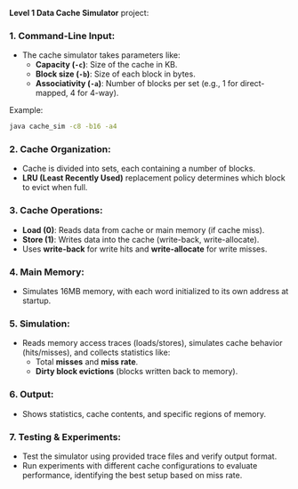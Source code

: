  **Level 1 Data Cache Simulator** project:

### 1. **Command-Line Input:**
   - The cache simulator takes parameters like:
     - **Capacity (`-c`)**: Size of the cache in KB.
     - **Block size (`-b`)**: Size of each block in bytes.
     - **Associativity (`-a`)**: Number of blocks per set (e.g., 1 for direct-mapped, 4 for 4-way).

   Example:
   ```bash
   java cache_sim -c8 -b16 -a4
   ```

### 2. **Cache Organization:**
   - Cache is divided into sets, each containing a number of blocks.
   - **LRU (Least Recently Used)** replacement policy determines which block to evict when full.
   
### 3. **Cache Operations:**
   - **Load (0)**: Reads data from cache or main memory (if cache miss).
   - **Store (1)**: Writes data into the cache (write-back, write-allocate).
   - Uses **write-back** for write hits and **write-allocate** for write misses.

### 4. **Main Memory:**
   - Simulates 16MB memory, with each word initialized to its own address at startup.

### 5. **Simulation:**
   - Reads memory access traces (loads/stores), simulates cache behavior (hits/misses), and collects statistics like:
     - Total **misses** and **miss rate**.
     - **Dirty block evictions** (blocks written back to memory).

### 6. **Output:**
   - Shows statistics, cache contents, and specific regions of memory.

### 7. **Testing & Experiments:**
   - Test the simulator using provided trace files and verify output format.
   - Run experiments with different cache configurations to evaluate performance, identifying the best setup based on miss rate.

